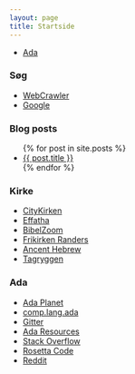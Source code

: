 ```yaml
---
layout: page
title: Startside
---
```


- [Ada](/ada/)

### Søg

- [WebCrawler](https://www.webcrawler.com)
- [Google](https://www.google.com/)

### Blog posts
<ul>
  {% for post in site.posts %}
    <li>
      <a href="{{ post.url }}">{{ post.title }}</a>
    </li>
  {% endfor %}
</ul>

### Kirke

- [CityKirken](https://www.ckirken.dk/da/)
- [Effatha](http://effatha.dk)
- [BibelZoom](https://www.bibelzoom.dk)
- [Frikirken Randers](https://frikirkenranders.dk)
- [Ancent Hebrew](https://www.ancient-hebrew.org/)
- [Tagryggen](https://tagryggen.dk)


### Ada

- [Ada Planet](https://www.laeran.pl/adaplanet/i/)
- [comp.lang.ada](https://groups.google.com/g/comp.lang.ada)
- [Gitter](https://gitter.im/ada-lang/)
- [Ada Resources](https://jquorning.github.io/ada/)
- [Stack Overflow](https://stackoverflow.com/questions/tagged/ada)
- [Rosetta Code](http://www.rosettacode.org/wiki/Category:Ada)
- [Reddit](https://www.reddit.com/r/ada/)
